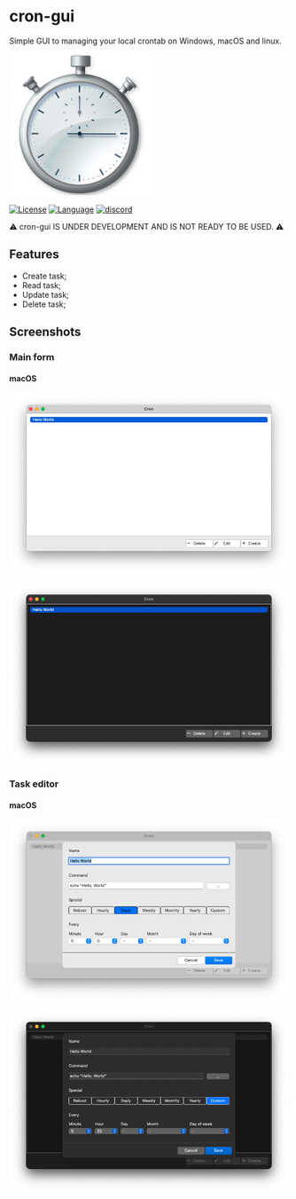 # cron-gui
 
Simple GUI to managing your local crontab on Windows, macOS and linux.

![cron-gui](docs/pictures/cron-gui.png)

[![License](https://img.shields.io/github/license/gammasoft71/xtd)](https://github.com/gammasoft71/xtd_tools/blob/master/docs/license.md) [![Language](https://img.shields.io/badge/language-C++17/20-004080.svg)](https://github.com/gammasoft71/xtd/blob/master/docs/portability.md#c++17) [![discord](https://img.shields.io/badge/discord-gammasoft-7289DA.svg)](https://discordapp.com/users/gammasoft#9288)

⚠️ cron-gui IS UNDER DEVELOPMENT AND IS NOT READY TO BE USED. ⚠️

## Features

* Create task;
* Read task;
* Update task;
* Delete task;

## Screenshots

### Main form

#### macOS 

![main_form_m](docs/pictures/cron-gui_main_m.png)

![main_form_md](docs/pictures/cron-gui_main_md.png)

### Task editor

#### macOS 

![task_editor_m](docs/pictures/cron-gui_editor_m.png)

![task_editor_md](docs/pictures/cron-gui_editor_md.png)
